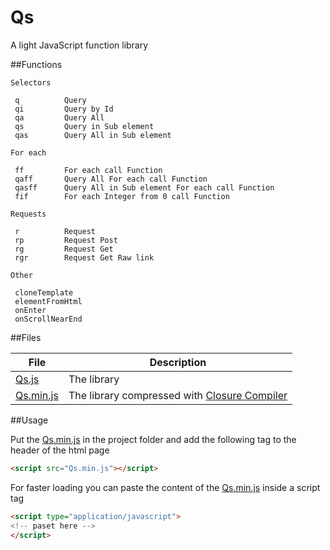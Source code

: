 # Qs
A light JavaScript function library

##Functions

```
Selectors

 q			Query
 qi			Query by Id
 qa			Query All
 qs			Query in Sub element
 qas		Query All in Sub element
 
For each
 
 ff			For each call Function
 qaff		Query All For each call Function
 qasff		Query All in Sub element For each call Function
 fif		For each Integer from 0 call Function
 
Requests
 
 r			Request 
 rp			Request Post
 rg			Request Get
 rgr		Request Get Raw link

Other

 cloneTemplate
 elementFromHtml
 onEnter
 onScrollNearEnd
```

##Files

File | Description
---- | ----
[Qs.js](/Qs.js) | The library
[Qs.min.js](/Qs.min.js) | The library compressed with [Closure Compiler](https://closure-compiler.appspot.com/)


##Usage

Put the [Qs.min.js](/Qs.min.js) in the project folder and add the following tag to the header of the html page

```HTML
<script src="Qs.min.js"></script>
```

For faster loading you can paste the content of the [Qs.min.js](/Qs.min.js) inside a script tag

```HTML
<script type="application/javascript">
<!-- paset here -->
</script>
```
